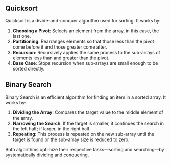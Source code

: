 ## Quicksort
Quicksort is a divide-and-conquer algorithm used for sorting. It works by:
1. **Choosing a Pivot**: Selects an element from the array, in this case, the last one.
2. **Partitioning**: Rearranges elements so that those less than the pivot come before it and those greater come after.
3. **Recursion**: Recursively applies the same process to the sub-arrays of elements less than and greater than the pivot.
4. **Base Case**: Stops recursion when sub-arrays are small enough to be sorted directly.

## Binary Search
Binary Search is an efficient algorithm for finding an item in a sorted array. It works by:
1. **Dividing the Array**: Compares the target value to the middle element of the array.
2. **Narrowing the Search**: If the target is smaller, it continues the search in the left half; if larger, in the right half.
3. **Repeating**: This process is repeated on the new sub-array until the target is found or the sub-array size is reduced to zero.

Both algorithms optimize their respective tasks—sorting and searching—by systematically dividing and conquering.
